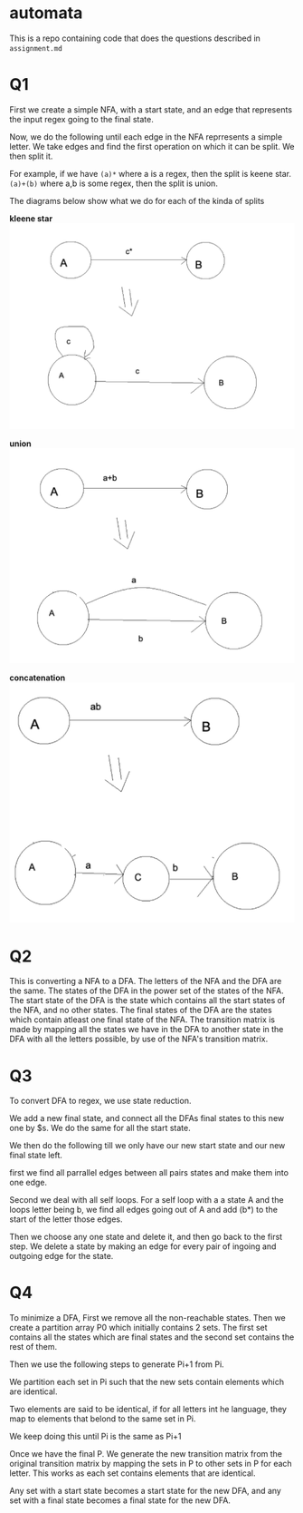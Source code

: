 # automata

This is a repo containing code that does the questions described in `assignment.md`


# Q1
First we create a simple NFA, with a start state, and an edge that represents the input regex going to the final state. 

Now, we do the following until each edge in the NFA reprresents a simple letter. We take edges and find the first operation on which it can be split. We then split it.

For example, if we have 
`(a)*` where a is a regex, then the split is keene star.
`(a)+(b)` where a,b is some regex, then the split is union.

The diagrams below show what we do for each of the kinda of splits

**kleene star**
![](./images/kleene_star.png)


**union**
![](./images/plus.png)


**concatenation**
![](./images/concat.png)



# Q2
This is converting a NFA to a DFA. The letters of the NFA and the DFA are the same. The states of the DFA in the power set of the states of the NFA. The start state of the DFA is the state which contains all the start states of the NFA, and no other states. The final states of the DFA are the states which contain atleast one final state of the NFA. The transition matrix is made by mapping all the states we have in the DFA to another state in the DFA with all the letters possible, by use of the NFA's transition matrix.

# Q3
To convert DFA to regex, we use state reduction.

We add a new final state, and connect all the DFAs final states to this new one by $s. We do the same for all the start state.

We then do the following till we only have our new start state and our new final state left.

first we find all parrallel edges between all pairs states and make them into one edge.

Second we deal with all self loops. For a self loop with a a state A and the loops letter being b, we find all edges going out of A and add (b*) to the start of the letter those edges.

Then we choose any one state and delete it, and then go back to the first step. We delete a state by making an edge for every pair of ingoing and outgoing edge for the state.

# Q4

To minimize a DFA,
First we remove all the non-reachable states.
Then we create a partition array P0 which initially contains 2 sets. The first set contains all the states which are final states and the second set contains the rest of them.

Then we use the following steps to generate Pi+1 from Pi.

We partition each set in Pi such that the new sets contain elements which are identical.

Two elements are said to be identical, if for all letters int he language, they map to elements that belond to the same set in Pi.

We keep doing this until Pi is the same as Pi+1

Once we have the final P. We generate the new transition matrix from the original transition matrix by mapping the sets in P to other sets in P for each letter. This works as each set contains elements that are identical.

Any set with a start state becomes a start state for the new DFA, and any set  with a final state becomes a final state for the new DFA.
